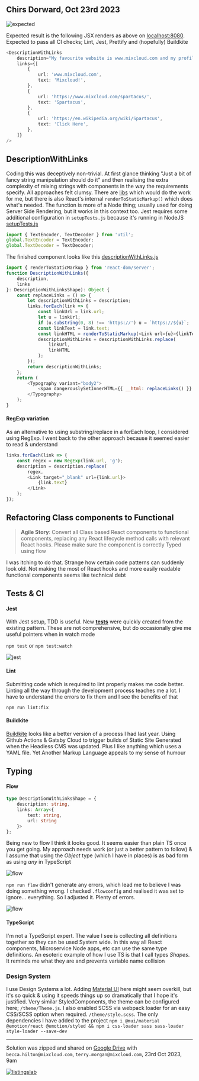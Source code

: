 ## Chirs Dorward, Oct 23rd 2023

![expected](./dist/images/expected.png) 

Expected result is the following JSX renders as above on [localhost:8080](http://localhost:8080/). Expected to pass all CI checks; Lint, Jest, Prettify and (hopefully) Buildkite

```typescript
<DescriptionWithLinks
    description="My favourite website is www.mixcloud.com and my profile can be found at https://www.mixcloud.com/spartacus/  Find out more about the historical figure of Spartacus; https://en.wikipedia.org/wiki/Spartacus"
    links={[
        {
            url: 'www.mixcloud.com',
            text: 'Mixcloud!',
        },
        {
            url: 'https://www.mixcloud.com/spartacus/',
            text: 'Spartacus',
        },
        {
            url: 'https://en.wikipedia.org/wiki/Spartacus',
            text: 'Click Here',
        },
    ]}
/>
```

## DescriptionWithLinks 

Coding this was deceptively non-trivial. At first glance thinking "Just a bit of fancy string manipulation should do it" and then realising the extra complexity of mixing strings with components in the way the requirements specify. All approaches felt clumsy. There are [libs](https://github.com/iansinnott/react-string-replace) which would do the work for me, but there is also React's internal `renderToStaticMarkup()` which does what's needed. The function is more of a Node thing; usually used for doing Server Side Rendering, but it works in this context too. Jest requires some additional configuration in `setupTests.js` because it's running in NodeJS [setupTests.js](./setupTests.js)

```javascript
import { TextEncoder, TextDecoder } from 'util';
global.TextEncoder = TextEncoder;
global.TextDecoder = TextDecoder;
```

The finished component looks like this [descriptionWithLinks.js](./components/descriptionWithLinks.js)

```javascript
import { renderToStaticMarkup } from 'react-dom/server';
function DescriptionWithLinks({
    description,
    links
}: DescriptionWithLinksShape): Object {
    const replaceLinks = () => {
        let descriptionWithLinks = description;
        links.forEach(link => {
            const linkUrl = link.url;
            let u = linkUrl;
            if (u.substring(0, 8) !== 'https://') u = `https://${u}`;
            const linkText = link.text;
            const linkHTML = renderToStaticMarkup(<Link url={u}>{linkText}</Link>);
            descriptionWithLinks = descriptionWithLinks.replace(
                linkUrl,
                linkHTML
            );
        });
        return descriptionWithLinks;
    };
    return (
        <Typography variant="body2">
            <span dangerouslySetInnerHTML={{ __html: replaceLinks() }} />
        </Typography>
    );
}
```

#### RegExp variation

As an alternative to using substring/replace in a forEach loop, I considered using RegExp. I went back to the other approach because it seemed easier to read & understand

```javascript
links.forEach(link => {
    const regex = new RegExp(link.url, 'g');
    description = description.replace(
        regex,
        <Link target="_blank" url={link.url}>
            {link.text}
        </Link>
    );
});
```

## Refactoring Class components to Functional

> **Agile Story**: Convert all Class based React components to functional components, replacing any React lifecycle method calls with relevant React hooks. Please make sure the component is correctly Typed using flow

I was itching to do that. Strange how certain code patterns can suddenly look old. Not making the most of React hooks and more easily readable functional components seems like technical debt

## Tests & CI

#### Jest

With Jest setup, TDD is useful. New [**tests**](./components/__tests__) were quickly created from the existing pattern. These are not comprehensive, but do occasionally give me useful pointers when in watch mode 

`npm test` or `npm test:watch`

![jest](./dist/images/jest.png)

#### Lint

Submitting code which is required to lint properly makes me code better. Linting all the way through the development process teaches me a lot. I have to understand the errors to fix them and I see the benefits of that

`npm run lint:fix`

#### Buildkite

[Buildkite](https://buildkite.com/) looks like a better version of a process I had last year. Using Github Actions & Gatsby Cloud to trigger builds of Static Site Generated when the Headless CMS was updated. Plus I like anything which uses a YAML file. Yet Another Markup Language appeals to my sense of humour

## Typing

#### Flow 

```typescript
type DescriptionWithLinksShape = {
    description: string,
    links: Array<{
        text: string,
        url: string
    }>
};
```
Being new to flow I think it looks good. It seems easier than plain TS once you get going. My approach needs work (or just a better pattern to follow) & I assume that using the _Object_ type (which I have in places) is as bad form as using _any_ in TypeScript

![flow](./dist/images/flow.png)

`npm run flow` didn't generate any errors, which lead me to believe I was doing something wrong. I checked `.flowconfig` and realised it was set to ignore... everything. So I adjusted it. Plenty of errors.

![flow](./dist/images/flow-errors.png)

#### TypeScript

I'm not a TypeScript expert. The value I see is collecting all definitions together so they can be used System wide. In this way all React components, Microservice Node apps, etc can use the same type definitions. An esoteric example of how I use TS is that I call types _Shapes_. It reminds me what they are and prevents variable name collision

### Design System

I use Design Systems a lot. Adding [Material UI](https://mui.com) here might seem overkill, but it's so quick & using it speeds things up so dramatically that I hope it's justified. Very similar StyledComponents, the theme can be configured here; `/theme/Theme.js`. I also enabled SCSS via webpack loader for an easy CSS/SCSS option when required. `/theme/style.scss`. The only dependencies I have added to the project 
`npm i @mui/material @emotion/react @emotion/styled && npm i css-loader sass sass-loader style-loader --save-dev`

---

Solution was zipped and shared on [Google Drive]() with `becca.hilton@mixcloud.com`, `terry.morgan@mixcloud.com`, 23rd Oct 2023, 9am

[![listingslab](./dist/images/listingslab.png)](https://listingslab.com/?mixcloud)
